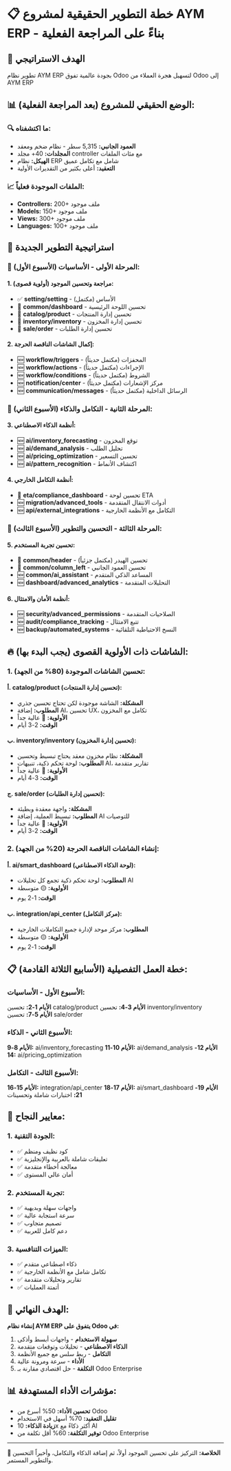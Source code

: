 # 📋 خطة التطوير الحقيقية لمشروع AYM ERP - بناءً على المراجعة الفعلية

## 🎯 الهدف الاستراتيجي
تطوير نظام AYM ERP بجودة عالمية تفوق Odoo لتسهيل هجرة العملاء من Odoo إلى AYM ERP

## 📊 الوضع الحقيقي للمشروع (بعد المراجعة الفعلية):

### 🔍 **ما اكتشفناه:**
- **العمود الجانبي:** 5,315 سطر - نظام ضخم ومعقد
- **المجلدات:** 40+ مجلد controller مع مئات الملفات
- **الهيكل:** نظام ERP شامل مع تكامل عميق
- **التعقيد:** أعلى بكثير من التقديرات الأولية

### 📈 **الملفات الموجودة فعلياً:**
- **Controllers:** 200+ ملف موجود
- **Models:** 150+ ملف موجود  
- **Views:** 300+ ملف موجود
- **Languages:** 100+ ملف موجود

## 🚀 استراتيجية التطوير الجديدة

### 🎯 **المرحلة الأولى - الأساسيات (الأسبوع الأول):**

#### **1. مراجعة وتحسين الموجود (أولوية قصوى):**
- ✅ **setting/setting** - الأساس (مكتمل)
- 🔄 **common/dashboard** - تحسين اللوحة الرئيسية
- 🔄 **catalog/product** - تحسين إدارة المنتجات
- 🔄 **inventory/inventory** - تحسين إدارة المخزون
- 🔄 **sale/order** - تحسين إدارة الطلبات

#### **2. إكمال الشاشات الناقصة الحرجة:**
- 🆕 **workflow/triggers** - المحفزات (مكتمل حديثاً)
- 🆕 **workflow/actions** - الإجراءات (مكتمل حديثاً)  
- 🆕 **workflow/conditions** - الشروط (مكتمل حديثاً)
- 🆕 **notification/center** - مركز الإشعارات (مكتمل حديثاً)
- 🆕 **communication/messages** - الرسائل الداخلية (مكتمل حديثاً)

### 🎯 **المرحلة الثانية - التكامل والذكاء (الأسبوع الثاني):**

#### **3. أنظمة الذكاء الاصطناعي:**
- 🆕 **ai/inventory_forecasting** - توقع المخزون
- 🆕 **ai/demand_analysis** - تحليل الطلب
- 🆕 **ai/pricing_optimization** - تحسين التسعير
- 🆕 **ai/pattern_recognition** - اكتشاف الأنماط

#### **4. أنظمة التكامل الخارجي:**
- 🔄 **eta/compliance_dashboard** - تحسين لوحة ETA
- 🆕 **migration/advanced_tools** - أدوات الانتقال المتقدمة
- 🆕 **api/external_integrations** - التكامل مع الأنظمة الخارجية

### 🎯 **المرحلة الثالثة - التحسين والتطوير (الأسبوع الثالث):**

#### **5. تحسين تجربة المستخدم:**
- 🔄 **common/header** - تحسين الهيدر (مكتمل جزئياً)
- 🔄 **common/column_left** - تحسين العمود الجانبي
- 🆕 **common/ai_assistant** - المساعد الذكي المتقدم
- 🆕 **dashboard/advanced_analytics** - التحليلات المتقدمة

#### **6. أنظمة الأمان والامتثال:**
- 🆕 **security/advanced_permissions** - الصلاحيات المتقدمة
- 🆕 **audit/compliance_tracking** - تتبع الامتثال
- 🆕 **backup/automated_systems** - النسخ الاحتياطية التلقائية

## 🔥 الشاشات ذات الأولوية القصوى (يجب البدء بها):

### **1. تحسين الشاشات الموجودة (80% من الجهد):**

#### **أ. catalog/product (تحسين إدارة المنتجات):**
- **المشكلة:** الشاشة موجودة لكن تحتاج تحسين جذري
- **المطلوب:** إضافة AI، تحسين UX، تكامل مع المخزون
- **الأولوية:** 🔴 عالية جداً
- **الوقت:** 2-3 أيام

#### **ب. inventory/inventory (تحسين إدارة المخزون):**
- **المشكلة:** نظام مخزون معقد يحتاج تبسيط وتحسين
- **المطلوب:** لوحة تحكم ذكية، تنبيهات AI، تقارير متقدمة
- **الأولوية:** 🔴 عالية جداً  
- **الوقت:** 3-4 أيام

#### **ج. sale/order (تحسين إدارة الطلبات):**
- **المشكلة:** واجهة معقدة وبطيئة
- **المطلوب:** تبسيط العملية، إضافة AI للتوصيات
- **الأولوية:** 🔴 عالية جداً
- **الوقت:** 2-3 أيام

### **2. إنشاء الشاشات الناقصة الحرجة (20% من الجهد):**

#### **أ. ai/smart_dashboard (لوحة الذكاء الاصطناعي):**
- **المطلوب:** لوحة تحكم ذكية تجمع كل تحليلات AI
- **الأولوية:** 🟡 متوسطة
- **الوقت:** 1-2 يوم

#### **ب. integration/api_center (مركز التكامل):**
- **المطلوب:** مركز موحد لإدارة جميع التكاملات الخارجية
- **الأولوية:** 🟡 متوسطة
- **الوقت:** 1-2 يوم

## 📋 خطة العمل التفصيلية (الأسابيع الثلاثة القادمة):

### **الأسبوع الأول - الأساسيات:**
**الأيام 1-2:** تحسين catalog/product
**الأيام 3-4:** تحسين inventory/inventory  
**الأيام 5-7:** تحسين sale/order

### **الأسبوع الثاني - الذكاء:**
**الأيام 8-9:** ai/inventory_forecasting
**الأيام 10-11:** ai/demand_analysis
**الأيام 12-14:** ai/pricing_optimization

### **الأسبوع الثالث - التكامل:**
**الأيام 15-16:** integration/api_center
**الأيام 17-18:** ai/smart_dashboard
**الأيام 19-21:** اختبارات شاملة وتحسينات

## 🎯 معايير النجاح:

### **1. الجودة التقنية:**
- ✅ كود نظيف ومنظم
- ✅ تعليقات شاملة بالعربية والإنجليزية
- ✅ معالجة أخطاء متقدمة
- ✅ أمان عالي المستوى

### **2. تجربة المستخدم:**
- ✅ واجهات سهلة وبديهية
- ✅ سرعة استجابة عالية
- ✅ تصميم متجاوب
- ✅ دعم كامل للعربية

### **3. الميزات التنافسية:**
- ✅ ذكاء اصطناعي متقدم
- ✅ تكامل شامل مع الأنظمة الخارجية
- ✅ تقارير وتحليلات متقدمة
- ✅ أتمتة العمليات

## 🚀 الهدف النهائي:

**إنشاء نظام AYM ERP يتفوق على Odoo في:**
1. **سهولة الاستخدام** - واجهات أبسط وأذكى
2. **الذكاء الاصطناعي** - تحليلات وتوقعات متقدمة  
3. **التكامل** - ربط سلس مع جميع الأنظمة
4. **الأداء** - سرعة ومرونة عالية
5. **التكلفة** - حل اقتصادي مقارنة بـ Odoo Enterprise

## 📊 مؤشرات الأداء المستهدفة:

- **تحسين الأداء:** 50% أسرع من Odoo
- **تقليل التعقيد:** 70% أسهل في الاستخدام
- **زيادة الذكاء:** 10x أكثر ذكاءً مع AI
- **توفير التكلفة:** 60% أقل تكلفة من Odoo Enterprise

---

**🎯 الخلاصة:** التركيز على تحسين الموجود أولاً، ثم إضافة الذكاء والتكامل، وأخيراً التحسين والتطوير المستمر.
